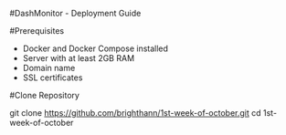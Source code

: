 #DashMonitor - Deployment Guide

#Prerequisites

- Docker and Docker Compose installed
- Server with at least 2GB RAM
- Domain name
- SSL certificates



#Clone Repository

git clone https://github.com/brighthann/1st-week-of-october.git
cd 1st-week-of-october
